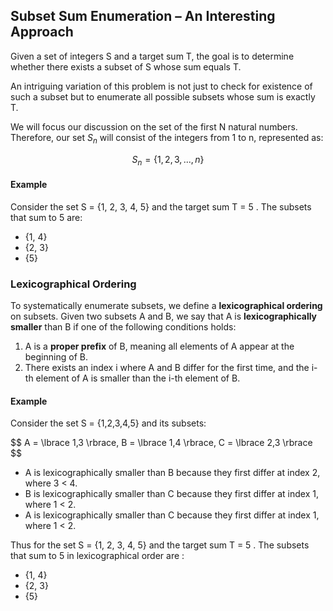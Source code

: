 ## Subset Sum Enumeration – An Interesting Approach  

Given a set of integers S and a target sum T, the goal is to determine whether there exists a subset of S whose sum equals T.  

An intriguing variation of this problem is not just to check for existence of such a subset but to enumerate all possible subsets whose sum is exactly T.

We will focus our discussion on the set of the first N natural numbers. Therefore, our set $S_n$ will consist of the integers from 1 to n, represented as:  

$$ S_n  = \lbrace 1, 2, 3, ... , n \rbrace $$

#### Example  
Consider the set  S = \{1, 2, 3, 4, 5\}  and the target sum T = 5 . The subsets that sum to 5 are:  

-  \{1, 4\} 
-  \{2, 3\}  
-  \{5\}  

### Lexicographical Ordering

To systematically enumerate subsets, we define a **lexicographical ordering** on subsets. Given two subsets A and B, we say that A is **lexicographically smaller** than B if one of the following conditions holds:  

1. A is a **proper prefix** of B, meaning all elements of A appear at the beginning of B.  
2. There exists an index i where A and B differ for the first time, and the i-th element of A is smaller than the i-th element of B.  

#### Example  

Consider the set S = {1,2,3,4,5} and its subsets:  

$$ A = \lbrace 1,3 \rbrace, B = \lbrace 1,4 \rbrace, C = \lbrace 2,3 \rbrace \$$

- A is lexicographically smaller than B because they first differ at index 2, where 3 < 4.  
- B is lexicographically smaller than C because they first differ at index 1, where 1 < 2.
- A is lexicographically smaller than C because they first differ at index 1, where 1 < 2.  

Thus for the set  S = \{1, 2, 3, 4, 5\}  and the target sum T = 5 . The subsets that sum to 5 in lexicographical order are :  

- \{1, 4\} 
- \{2, 3\} 
- \{5\}


